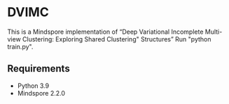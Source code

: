 # DVIMC

This is a Mindspore implementation of “Deep Variational Incomplete Multi-view Clustering: Exploring Shared Clustering"
Structures”
Run "python train.py".
## Requirements

- Python 3.9
- Mindspore 2.2.0
